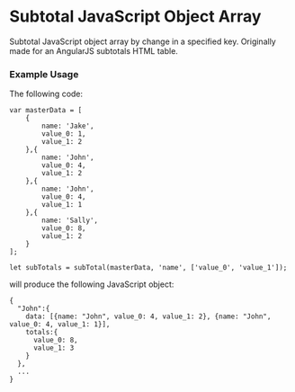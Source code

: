 # Subtotal JavaScript Object Array
Subtotal JavaScript object array by change in a specified key. Originally made for an AngularJS subtotals HTML table.

### Example Usage

The following code:
```
var masterData = [
	{
		name: 'Jake',
		value_0: 1,
		value_1: 2
	},{
		name: 'John',
		value_0: 4,
		value_1: 2
	},{
		name: 'John',
		value_0: 4,
		value_1: 1
	},{
		name: 'Sally',
		value_0: 8,
		value_1: 2
	}
];

let subTotals = subTotal(masterData, 'name', ['value_0', 'value_1']);
```

will produce the following JavaScript object:
```
{
  "John":{
    data: [{name: "John", value_0: 4, value_1: 2}, {name: "John", value_0: 4, value_1: 1}],
    totals:{
      value_0: 8,
      value_1: 3
    }
  },
  ...
}
```

